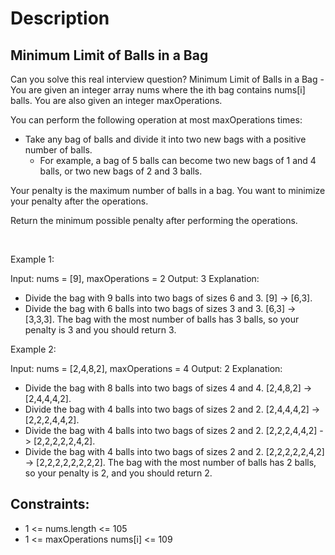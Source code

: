 # Description

 ## Minimum Limit of Balls in a Bag

Can you solve this real interview question? Minimum Limit of Balls in a Bag - You are given an integer array nums where the ith bag contains nums[i] balls. You are also given an integer maxOperations.

You can perform the following operation at most maxOperations times:

 * Take any bag of balls and divide it into two new bags with a positive number of balls.
   * For example, a bag of 5 balls can become two new bags of 1 and 4 balls, or two new bags of 2 and 3 balls.

Your penalty is the maximum number of balls in a bag. You want to minimize your penalty after the operations.

Return the minimum possible penalty after performing the operations.

 

Example 1:


Input: nums = [9], maxOperations = 2
Output: 3
Explanation: 
- Divide the bag with 9 balls into two bags of sizes 6 and 3. [9] -> [6,3].
- Divide the bag with 6 balls into two bags of sizes 3 and 3. [6,3] -> [3,3,3].
The bag with the most number of balls has 3 balls, so your penalty is 3 and you should return 3.


Example 2:


Input: nums = [2,4,8,2], maxOperations = 4
Output: 2
Explanation:
- Divide the bag with 8 balls into two bags of sizes 4 and 4. [2,4,8,2] -> [2,4,4,4,2].
- Divide the bag with 4 balls into two bags of sizes 2 and 2. [2,4,4,4,2] -> [2,2,2,4,4,2].
- Divide the bag with 4 balls into two bags of sizes 2 and 2. [2,2,2,4,4,2] -> [2,2,2,2,2,4,2].
- Divide the bag with 4 balls into two bags of sizes 2 and 2. [2,2,2,2,2,4,2] -> [2,2,2,2,2,2,2,2].
The bag with the most number of balls has 2 balls, so your penalty is 2, and you should return 2.

## Constraints:
* 1 <= nums.length <= 105
 * 1 <= maxOperations
nums[i] <= 109
      
